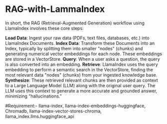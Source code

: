 # RAG-with-LammaIndex


In short, the RAG (Retrieval-Augmented Generation) workflow using LlamaIndex involves these core steps:

**Load Data**: Ingest your raw data (PDFs, text files, databases, etc.) into LlamaIndex Documents.
**Index Data**: Transform these Documents into an Index, typically by splitting them into smaller "nodes" (chunks) and generating numerical vector embeddings for each node. These embeddings are stored in a VectorStore.
**Query**: When a user asks a question, the query is also converted into an embedding.
**Retrieve**: LlamaIndex uses the query embedding to perform a semantic search in the VectorStore, finding the most relevant data "nodes" (chunks) from your ingested knowledge base.
**Synthesize**: These retrieved relevant chunks are then provided as context to a Large Language Model (LLM) along with the original user query. The LLM uses this context to generate a more accurate and grounded answer, minimizing "hallucinations."


#Requirement:-
llama-index,
llama-index-embeddings-huggingface,
Chromadb,
llama-index-vector-stores-chroma,
llama_index.llms.huggingface_api
